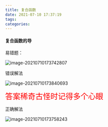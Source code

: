 ```yaml
---
title: 复合函数
date: 2021-07-10 17:37:19
tags:
categories:
---
```


#### 复合函数的导

易错题：

![image-20210710173742807](https://gitee.com/simple_one1/pic/raw/master/image-20210710173742807.png)

错误解法

![image-20210710173840693](https://gitee.com/simple_one1/pic/raw/master/image-20210710173840693.png)

<font color=red size=5>答案稀奇古怪时记得多个心眼</font>

正确解法

![image-20210710173758243](https://gitee.com/simple_one1/pic/raw/master/image-20210710173758243.png)